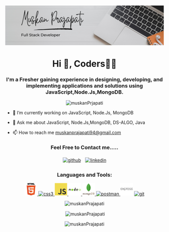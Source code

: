 <p align="center"> <img width="1430" alt="muskanPrjapati" src="https://github.com/muskanPrajapati/MuskanPrajapati/blob/main/prfile.png"> </p>

<h1 align="center">Hi 👋, Coders👩‍💻</h1>
<h3 align="center">I'm a Fresher gaining experience in designing, developing, and implementing
        applications and solutions using JavaScript,Node.Js,MongoDB.</h3>

<p align="center"> <img
                src="https://komarev.com/ghpvc/?username=muskanPrjapati&label=Profile%20views&color=0e75b6&style=flat"
                alt="muskanPrjapati" /> </p>


- 🌱 I’m currently working on JavaScript, Node.Js, MongoDB

- 💬 Ask me about JavaScript, Node.Js,MongoDB, DS-ALGO, Java

- 📫 How to reach me muskanprajapati94@gmail.com

<!-- ### Feel Free to Contact me..... -->
<h3 align="center">Feel Free to Contact me.....</h3>
<p align="center">
        <a href="https://github.com/muskanPrajapati"><img alt="github" width="10%" style="padding:5px"
                        src="https://img.icons8.com/clouds/100/000000/github.png" /></a>
        <a href="https://www.linkedin.com/in/muskan-prajapati-260631190/"><img alt="linkedin" width="10%" style="padding:5px"
                        src="https://img.icons8.com/clouds/100/000000/linkedin.png" /></a>
</p>
<h3 align="center">Languages and Tools:</h3>
<p align="center "> 
            <a href="https://developer.mozilla.org/en-US/docs/Web/HTML" target="_blank">
      <img src="https://raw.githubusercontent.com/devicons/devicon/master/icons/html5/html5-original-wordmark.svg" alt="html5" width="40" height="40" />
    </a>
       <a href="https://developer.mozilla.org/en-US/docs/Web/CSS" target="_blank">
      <img src="https://img.icons8.com/color/2x/css3.png" alt="css3" width="40" height="40" />
    </a>
  <a href="https://developer.mozilla.org/en-US/docs/Web/JavaScript" target="_blank">
    <img src="https://raw.githubusercontent.com/devicons/devicon/master/icons/javascript/javascript-original.svg" alt="javascript" width="40" height="40" />
  </a>
         <a href="https://nodejs.org" target="_blank">
      <img src="https://raw.githubusercontent.com/devicons/devicon/master/icons/nodejs/nodejs-original-wordmark.svg" alt="nodejs" width="40" height="40" />
    </a>
        <a href="https://www.mongodb.com/" target="_blank">
      <img src="https://raw.githubusercontent.com/devicons/devicon/master/icons/mongodb/mongodb-original-wordmark.svg" alt="mongodb" width="40" height="40" />
    </a>
      <a href="https://postman.com" target="_blank">
        <img src="https://www.vectorlogo.zone/logos/getpostman/getpostman-icon.svg" alt="postman" width="40" height="40" />
      </a>
      <img src="https://raw.githubusercontent.com/devicons/devicon/master/icons/express/express-original-wordmark.svg" alt="express" width="40" height="40" />
    </a> 
     <a href="https://git-scm.com/" target="_blank">
    <img src="https://www.vectorlogo.zone/logos/git-scm/git-scm-icon.svg" alt="git" width="40" height="40" />
  </a>
</p>

<p align="center"><img
                src="https://github-readme-stats.vercel.app/api/top-langs?username=muskanPrajapati&theme=dark&hide_border=true&show_icons=true&locale=en&layout=compact"
                alt="muskanPrajapati" /></p>

<p align="center">&nbsp;<img align="center"
                src="https://github-readme-stats.vercel.app/api?username=muskanPrajapati&show_icons=true&theme=dark&hide_border=true&locale=en"
                alt="muskanPrajapati" /></p>

<p align="center"><img align="center" src="https://github-readme-streak-stats.herokuapp.com/?user=muskanPrajapati&theme=dark&hide_border=true"
                alt="muskanPrajapati" /></p>
